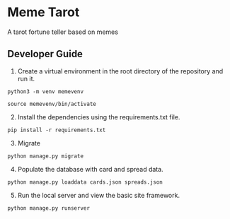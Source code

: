 # Meme Tarot
A tarot fortune teller based on memes

## Developer Guide
1. Create a virtual environment in the root directory of the repository and run it.

```python3 -m venv memevenv```

```source memevenv/bin/activate```

2. Install the dependencies using the requirements.txt file.

```pip install -r requirements.txt```

3. Migrate

```python manage.py migrate```

4. Populate the database with card and spread data.

```python manage.py loaddata cards.json spreads.json```

5. Run the local server and view the basic site framework.

```python manage.py runserver```

